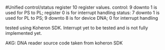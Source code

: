 #Unified control/status register
10 register values.
control: 9 downto 1 is used for PS to PL; register 0 is for interrupt handling
status: 7 downto 1 is used for PL to PS; 9 downto 8 is for device DNA; 0 for interrupt handling

tested using Koheron SDK. Interrupt yet to be tested and is not fully implemented yet.

AKG: DNA reader source code taken from koheron SDK

